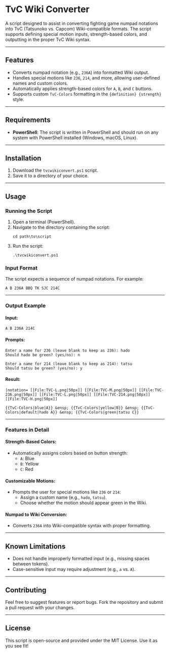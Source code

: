 # TvC Wiki Converter

A script designed to assist in converting fighting game numpad notations into TvC (Tatsunoko vs. Capcom) Wiki-compatible formats. The script supports defining special motion inputs, strength-based colors, and outputting in the proper TvC Wiki syntax.

---

## Features

- Converts numpad notation (e.g., `236A`) into formatted Wiki output.
- Handles special motions like `236`, `214`, and more, allowing user-defined names and custom colors.
- Automatically applies strength-based colors for `A`, `B`, and `C` buttons.
- Supports custom `TvC-Colors` formatting in the `{definition} {strength}` style.

---

## Requirements

- **PowerShell**: The script is written in PowerShell and should run on any system with PowerShell installed (Windows, macOS, Linux).

---

## Installation

1. Download the `tvcwikiconvert.ps1` script.
2. Save it to a directory of your choice.

---

## Usage

### Running the Script

1. Open a terminal (PowerShell).
2. Navigate to the directory containing the script:
   ```
   cd path\to\script
   ```
3. Run the script:
   ```
   .\tvcwikiconvert.ps1
   ```

### Input Format

The script expects a sequence of numpad notations. For example:

```
A B 236A BBQ TK SJC 214C
```

---

### Output Example

#### Input:
```
A B 236A 214C
```

#### Prompts:
```
Enter a name for 236 (leave blank to keep as 236): hado
Should hado be green? (yes/no): n

Enter a name for 214 (leave blank to keep as 214): tatsu
Should tatsu be green? (yes/no): y
```

#### Result:
```
|notation= [[File:TVC-L.png|50px]] [[File:TVC-M.png|50px]] [[File:TVC-236.png|50px]] [[File:TVC-L.png|50px]] [[File:TVC-214.png|50px]] [[File:TVC-H.png|50px]]

{{TvC-Colors|blue|A}} &ensp; {{TvC-Colors|yellow|B}} &ensp; {{TvC-Colors|default|hado A}} &ensp; {{TvC-Colors|green|tatsu C}}
```

---

### Features in Detail

#### Strength-Based Colors:

- Automatically assigns colors based on button strength:
  - `A`: Blue
  - `B`: Yellow
  - `C`: Red

#### Customizable Motions:

- Prompts the user for special motions like `236` or `214`:
  - Assign a custom name (e.g., `hado`, `tatsu`).
  - Choose whether the motion should appear green in the Wiki.

#### Numpad to Wiki Conversion:

- Converts `236A` into Wiki-compatible syntax with proper formatting.

---

## Known Limitations

- Does not handle improperly formatted input (e.g., missing spaces between tokens).
- Case-sensitive input may require adjustment (e.g., `a` vs. `A`).

---

## Contributing

Feel free to suggest features or report bugs. Fork the repository and submit a pull request with your changes.

---

## License

This script is open-source and provided under the MIT License. Use it as you see fit!
